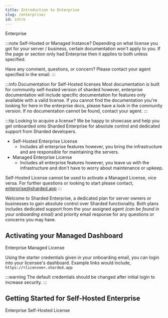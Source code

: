 ```yaml
---
title: Introduction to Enterprise
slug: /enterprise/
id: intro
---
```

<div style={{marginTop: '1rem', marginBottom: '1rem'}}>
  <span class="badge badge--primary" style={{marginRight: '0.75rem', padding: '0.4rem 0.8rem'}}>Enterprise</span>
</div>

:::note Self-Hosted or Managed Instance?
Depending on what license you got for your server / business, certain documentation won't apply to you. If the page or section only had <span class="badge badge--primary">Enterprise</span> then it applies to both unless specified.

Have any comment, questions, or concern? Please contact your agent specified in the email.
:::

:::info Documentation for Self-Hosted licenses
Most documentation is built for community self-hosted version of sharded however, enterprise documentation will include specific documentation for features only available with a valid license. If you cannot find the documentation you're looking for here in the enterprise docs, please have a look in the community version. If no documentation cannot be found, contact your agent.
:::

:::tip Looking to acquire a license?
We be happy to showcase and help you get onboarded onto Sharded Enterprise for absolute control and dedicated support from Sharded developers.
- Self-Hosted Enterprise License
  - Includes all enterprise features however, you bring the infrastructure and are responsible for maintaining the servers.
- Managed Enterprise License
  - Includes all enterprise features however, you leave us with the infrastructure and don't have to worry about maintenance or upkeep.

Self-Hosted License cannot be used to activate a Managed License, vice versa.
For further questions or looking to start please contact, [enterprise@sharded.app](mailto:enterprise@sharded.app)
:::

Welcome to Sharded Enterprise, a dedicated plan for server owners or businesses to gain absolute control over Sharded functionality. Both plans includes dedicated support from the your assigned agent *(can be found in your onboarding email)* and priority email response for any questions or concerns you may have.

## Activating your Managed Dashboard
<div style={{marginTop: '1rem', marginBottom: '1rem'}}>
  <span class="badge badge--primary" style={{marginRight: '0.75rem', padding: '0.4rem 0.8rem'}}>Enterprise</span>
  <span class="badge badge--secondary" style={{marginRight: '0.75rem', padding: '0.4rem 0.8rem'}}>Managed License</span>
</div>

Using the starter credentials given in your onboarding email, you can login into your licensee's dashboard. Example links would include, `https://<licensee>.sharded.app`

:::warning
The default credentials should be changed after initial login to increase security.
:::

## Getting Started for Self-Hosted Enterprise
<div style={{marginTop: '1rem', marginBottom: '1rem'}}>
  <span class="badge badge--primary" style={{marginRight: '0.75rem', padding: '0.4rem 0.8rem'}}>Enterprise</span>
  <span class="badge badge--secondary" style={{marginRight: '0.75rem', padding: '0.4rem 0.8rem'}}>Self-Hosted License</span>
</div>
